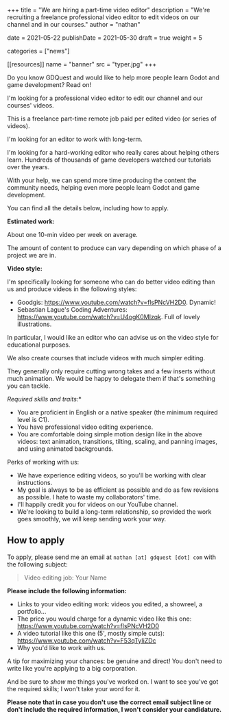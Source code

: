 +++
title = "We are hiring a part-time video editor"
description = "We're recruiting a freelance professional video editor to edit videos on our channel and in our courses."
author = "nathan"

date = 2021-05-22
publishDate = 2021-05-30
draft = true
weight = 5

categories = ["news"]

[[resources]]
name = "banner"
src = "typer.jpg"
+++

Do you know GDQuest and would like to help more people learn Godot and game development? Read on!

I'm looking for a professional video editor to edit our channel and our courses' videos.

This is a freelance part-time remote job paid per edited video (or series of videos).

I'm looking for an editor to work with long-term.

I'm looking for a hard-working editor who really cares about helping others learn. Hundreds of thousands of game developers watched our tutorials over the years.

With your help, we can spend more time producing the content the community needs, helping even more people learn Godot and game development.

You can find all the details below, including how to apply.

**Estimated work:**

About one 10-min video per week on average.

The amount of content to produce can vary depending on which phase of a project we are in.

**Video style:**

I'm specifically looking for someone who can do better video editing than us and produce videos in the following styles:

- Goodgis: https://www.youtube.com/watch?v=flsPNcVH2D0. Dynamic!
- Sebastian Lague's Coding Adventures: https://www.youtube.com/watch?v=U4ogK0MIzqk. Full of lovely illustrations.

In particular, I would like an editor who can advise us on the video style for educational purposes.

We also create courses that include videos with much simpler editing.

They generally only require cutting wrong takes and a few inserts without much animation. We would be happy to delegate them if that's something you can tackle.

*Required skills and traits:**

- You are proficient in English or a native speaker (the minimum required level is C1).
- You have professional video editing experience.
- You are comfortable doing simple motion design like in the above videos: text animation, transitions, tilting, scaling, and panning images, and using animated backgrounds.

Perks of working with us:

- We have experience editing videos, so you'll be working with clear instructions.
- My goal is always to be as efficient as possible and do as few revisions as possible. I hate to waste my collaborators' time.
- I'll happily credit you for videos on our YouTube channel.
- We're looking to build a long-term relationship, so provided the work goes smoothly, we will keep sending work your way.

## How to apply

To apply, please send me an email at `nathan [at] gdquest [dot] com` with the following subject:

> Video editing job: Your Name

**Please include the following information:**

- Links to your video editing work: videos you edited, a showreel, a portfolio...
- The price you would charge for a dynamic video like this one: https://www.youtube.com/watch?v=flsPNcVH2D0
- A video tutorial like this one (5', mostly simple cuts): https://www.youtube.com/watch?v=F53qTyIiZDc
- Why you'd like to work with us.

A tip for maximizing your chances: be genuine and direct! You don't need to write like you're applying to a big corporation.

And be sure to _show_ me things you've worked on. I want to see you've got the required skills; I won't take your word for it.

**Please note that in case you don't use the correct email subject line or don't include the required information, I won't consider your candidature.**
